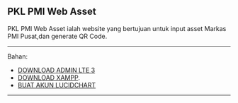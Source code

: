 PKL PMI Web Asset
-------------------------------------------------------------------------------------------------------------------------------------------------------------------------

PKL PMI Web Asset ialah website yang bertujuan untuk input asset Markas PMI Pusat,dan generate QR Code.

-------------------------------------------------------------------------------------------------------------------------------------------------------------------------


Bahan: 
- [DOWNLOAD ADMIN LTE 3](https://github.com/AnandaRauf/AdminLTE)
- [DOWNLOAD XAMPP](https://sourceforge.net/projects/xampp/files/latest/download).
- [BUAT AKUN LUCIDCHART](https://lucid.app/users/login#/loggedOut)

-------------------------------------------------------------------------------------------------------------------------------------------------------------------------
